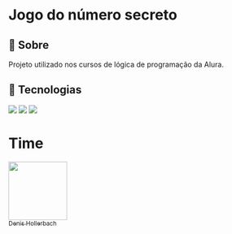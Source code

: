 <h1>Jogo do número secreto</h1>

<h2>🔖 Sobre</h2>
<p>Projeto utilizado nos cursos de lógica de programação da Alura.</p>

## 🚀 Tecnologias
<div>
  <img src="https://img.shields.io/badge/HTML-239120?style=for-the-badge&logo=html5&logoColor=white">
  <img src="https://img.shields.io/badge/CSS-239120?&style=for-the-badge&logo=css3&logoColor=white">
  <img src="https://img.shields.io/badge/JavaScript-F7DF1E?style=for-the-badge&logo=javascript&logoColor=black">
</div>

# Time

[<img loading="lazy" src="https://media.licdn.com/dms/image/D4D03AQGhmfVNk8TD4w/profile-displayphoto-shrink_200_200/0/1683990076758?e=1709164800&v=beta&t=ce3h7fNwsEHxgx_HBfr2bYHtHFFWEVOyZLhREo_kKA8" width=115><br><sub>Denis Hollerbach</sub>](https://github.com/Denishollerbach)
